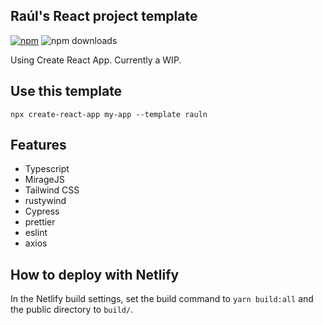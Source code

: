 ## Raúl's React project template


[![npm](https://img.shields.io/npm/v/cra-template-rauln.svg)](https://www.npmjs.com/package/cra-template-rauln)
![npm downloads](https://img.shields.io/npm/dt/cra-template-rauln)

Using Create React App. Currently a WIP.

## Use this template

```
npx create-react-app my-app --template rauln
```

## Features

- Typescript
- MirageJS
- Tailwind CSS
- rustywind
- Cypress
- prettier
- eslint
- axios

## How to deploy with Netlify

In the Netlify build settings, set the build command to `yarn build:all` and the public directory to `build/`.
